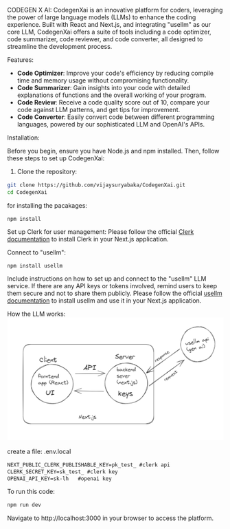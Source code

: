 CODEGEN X AI:
CodegenXai is an innovative platform for coders, leveraging the power of large language models (LLMs) to enhance the coding experience. Built with React and Next.js, and integrating "usellm" as our core LLM, 
CodegenXai offers a suite of tools including a code optimizer, code summarizer, code reviewer, and code converter, all designed to streamline the development process.

Features: 

- **Code Optimizer**: Improve your code's efficiency by reducing compile time and memory usage without compromising functionality.
- **Code Summarizer**: Gain insights into your code with detailed explanations of functions and the overall working of your program.
- **Code Review**: Receive a code quality score out of 10, compare your code against LLM patterns, and get tips for improvement.
- **Code Converter**: Easily convert code between different programming languages, powered by our sophisticated LLM and OpenAI's APIs.

Installation:

Before you begin, ensure you have Node.js and npm installed. Then, follow these steps to set up CodegenXai:

1. Clone the repository:

```bash
git clone https://github.com/vijaysuryabaka/CodegenXai.git
cd CodegenXai
```
for installing the pacakages:
```
npm install
```
Set up Clerk for user management:
Please follow the official [Clerk documentation](https://clerk.dev/docs) to install Clerk in your Next.js application.

Connect to "usellm":
```
npm install usellm
```
Include instructions on how to set up and connect to the "usellm" LLM service. If there are any API keys or tokens involved, remind users to keep them secure and not to share them publicly.
Please follow the official [usellm documentation](https://usellm.org/docs) to install usellm and use it in your Next.js application.

How the LLM works:
![Flow Diagram](public/floww.png)


create a file:
.env.local
```
NEXT_PUBLIC_CLERK_PUBLISHABLE_KEY=pk_test_ #clerk api
CLERK_SECRET_KEY=sk_test_ #clerk key
OPENAI_API_KEY=sk-lh   #openai key
```
To run this code:
```bash
npm run dev
```
Navigate to http://localhost:3000 in your browser to access the platform.
